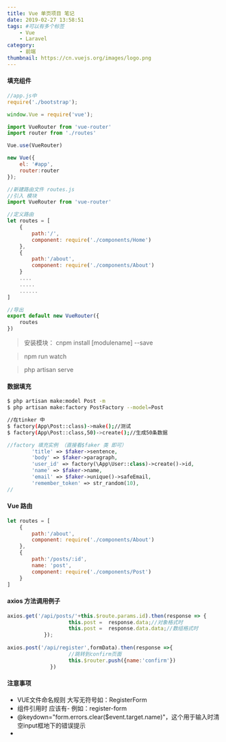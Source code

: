 ```yaml
---
title: Vue 单页项目 笔记
date: 2019-02-27 13:58:51
tags: #可以有多个标签
    - Vue   
    - Laravel
category:
    - 前端
thumbnail: https://cn.vuejs.org/images/logo.png
---
```


####  填充组件 <router-view> </router-view>

```js
//app.js中
require('./bootstrap');

window.Vue = require('vue');

import VueRouter from 'vue-router'
import router from './routes'

Vue.use(VueRouter)

new Vue({
    el: '#app',
    router:router
});

```
<!-- more -->
```js 
//新建路由文件 routes.js
//引入 模块
import VueRouter from 'vue-router'

//定义路由
let routes = [
    {
        path:'/',
        component: require('./components/Home')
    },
    {
        path:'/about',
        component: require('./components/About')
    }
    ....
    .....
    ......
]

//导出
export default new VueRouter({
    routes
})

```

> 安装模块： cnpm install [modulename] --save

> npm run watch 

> php artisan serve

#### 数据填充
```bash
$ php artisan make:model Post -m
$ php artisan make:factory PostFactory --model=Post

//在tinker 中
$ factory(App\Post::class)->make();//测试
$ factory(App\Post::class,50)->create();//生成50条数据
```
```php
//factory 填充实例 （直接看$faker 类 即可）
        'title' => $faker->sentence,
        'body' => $faker->paragraph,
        'user_id' => factory(\App\User::class)->create()->id,
        'name' => $faker->name,
        'email' => $faker->unique()->safeEmail,
        'remember_token' => str_random(10),
//

```
#### Vue 路由
```js
let routes = [
    {
        path:'/about',
        component: require('./components/About')
    },
    {
        path:'/posts/:id',
        name: 'post',
        component: require('./components/Post')
    }
]

```

#### axios 方法调用例子
```js
axios.get('/api/posts/'+this.$route.params.id).then(response => {
                    this.post =  response.data;//对象格式时
                    this.post =  response.data.data;//数组格式时
            });
            
axios.post('/api/register',formData).then(response =>{
                    //跳转到confirm页面
                    this.$router.push({name:'confirm'})
              })            

```

#### 注意事项
- VUE文件命名规则 大写无符号如：RegisterForm
- 组件引用时 应该有- 例如：register-form
- @keydown="form.errors.clear($event.target.name)"，这个用于输入时清空input框地下的错误提示
- 


